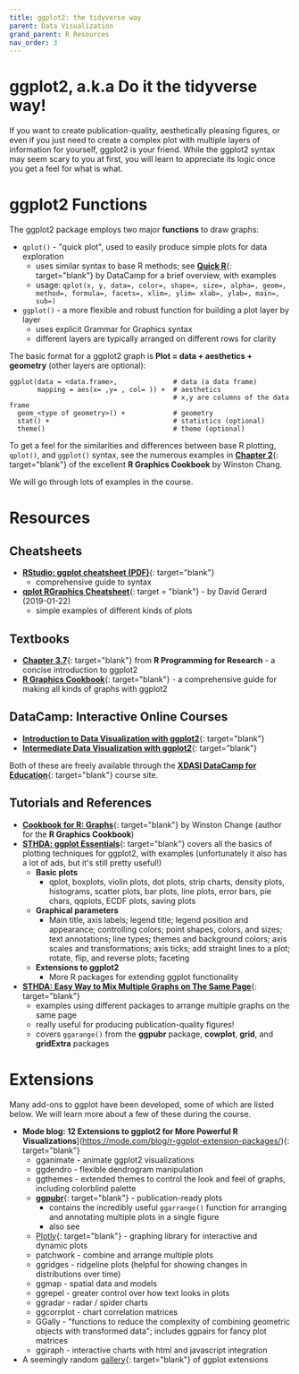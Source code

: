 ```yaml
---
title: ggplot2: the tidyverse way
parent: Data Visualization
grand_parent: R Resources
nav_order: 3
---
```


# ggplot2, a.k.a Do it the tidyverse way!

If you want to create publication-quality, aesthetically pleasing figures, or even if you just need to create a complex plot with multiple layers of information for yourself, ggplot2 is your friend. While the ggplot2 syntax may seem scary to you at first, you will learn to appreciate its logic once you get a feel for what is what.


# ggplot2 Functions

The ggplot2 package employs two major **functions** to draw graphs:

+ `qplot()` - "quick plot", used to easily produce simple plots for data exploration
  - uses similar syntax to base R methods; see [**Quick R**](https://www.statmethods.net/advgraphs/ggplot2.html){: target="blank"} by DataCamp for a brief overview, with examples
  - usage: `qplot(x, y, data=, color=, shape=, size=, alpha=, geom=, method=, formula=, facets=, xlim=, ylim= xlab=, ylab=, main=, sub=)`
+ `ggplot()` - a more flexible and robust function for building a plot layer by layer
  - uses explicit Grammar for Graphics syntax
  - different layers are typically arranged on different rows for clarity

The basic format for a ggplot2 graph is **Plot = data + aesthetics + geometry** (other layers are optional):

```
ggplot(data = <data.frame>,              # data (a data frame)
       mapping = aes(x= ,y= , col= )) +  # aesthetics
                                         # x,y are columns of the data frame
  geom_<type of geometry>() +            # geometry
  stat() +                               # statistics (optional)
  theme()                                # theme (optional)
```

To get a feel for the similarities and differences between base R plotting, `qplot()`, and `ggplot()` syntax, see the numerous examples in [**Chapter 2**](https://r-graphics.org/chapter-quick){: target="blank"} of the excellent **R Graphics Cookbook** by Winston Chang.

We will go through lots of examples in the course.


# Resources

## Cheatsheets

+ [**RStudio: ggplot cheatsheet (PDF)**](https://github.com/rstudio/cheatsheets/raw/master/data-visualization.pdf){: target="blank"}
  - comprehensive guide to syntax
+ [**qplot RGraphics Cheatsheet**](https://dcgerard.github.io/stat_412_612/lectures/03_graphics/03_qplot_cheatsheet.pdf){: target = "blank"} - by David Gerard (2019-01-22)
  + simple examples of different kinds of plots

## Textbooks

+ [**Chapter 3.7**](https://geanders.github.io/RProgrammingForResearch/exploring-data-1.html#plots-to-explore-data){: target="blank"} from **R Programming for Research** - a concise introduction to ggplot2
+ [**R Graphics Cookbook**](https://r-graphics.org/){: target="blank"} - a comprehensive guide for making all kinds of graphs with ggplot2


## DataCamp: Interactive Online Courses

+ [**Introduction to Data Visualization with ggplot2**](https://learn.datacamp.com/courses/introduction-to-data-visualization-with-ggplot2){: target="blank"}
+ [**Intermediate Data Visualization with ggplot2**](https://learn.datacamp.com/courses/intermediate-data-visualization-with-ggplot2){: target="blank"}

Both of these are freely available through the [**XDASI DataCamp for Education**](https://app.datacamp.com/groups/exploratory-data-analysis-and-statistical-inference/){: target="blank"} course site.


## Tutorials and References

+ [**Cookbook for R: Graphs**](http://www.cookbook-r.com/Graphs/){: target="blank"} by Winston Change (author for the **R Graphics Cookbook**)
+ [**STHDA: ggplot Essentials**](http://www.sthda.com/english/wiki/ggplot2-essentials){: target="blank"} covers all the basics of plotting techniques for ggplot2, with examples (unfortunately it also has a lot of ads, but it's still pretty useful!)
  + **Basic plots**
    - qplot, boxplots, violin plots, dot plots, strip charts, density plots, histograms, scatter plots, bar plots, line plots, error bars, pie chars, qqplots, ECDF plots, saving plots
  + **Graphical parameters**
    - Main title, axis labels; legend title; legend position and appearance; controlling colors; point shapes, colors, and sizes; text annotations; line types; themes and background colors; axis scales and transformations; axis ticks; add straight lines to a plot; rotate, flip, and reverse plots; faceting
  + **Extensions to ggplot2**
    - More R packages for extending ggplot functionality
+ [**STHDA: Easy Way to Mix Multiple Graphs on The Same Page**](http://www.sthda.com/english/articles/24-ggpubr-publication-ready-plots/81-ggplot2-easy-way-to-mix-multiple-graphs-on-the-same-page/){: target="blank"}
  - examples using different packages to arrange multiple graphs on the same page
  - really useful for producing publication-quality figures!
  - covers `ggarange()` from the **ggpubr** package, **cowplot**, **grid**, and **gridExtra** packages

# Extensions

Many add-ons to ggplot have been developed, some of which are listed below. We will learn more about a few of these during the course.

+ **Mode blog: 12 Extensions to ggplot2 for More Powerful R Visualizations**](https://mode.com/blog/r-ggplot-extension-packages/){: target="blank"}
  + gganimate - animate ggplot2 visualizations
  + ggdendro - flexible dendrogram manipulation
  + ggthemes - extended themes to control the look and feel of graphs, including colorblind palette
  + [**ggpubr**](https://rpkgs.datanovia.com/ggpubr/){: target="blank"} - publication-ready plots
    + contains the incredibly useful `ggarrange()` function for arranging and annotating multiple plots in a single figure
    + also see
  + [Plotly](https://plotly.com/r/){: target="blank"} - graphing library for interactive and dynamic plots
  + patchwork - combine and arrange multiple plots
  + ggridges - ridgeline plots (helpful for showing changes in distributions over time)
  + ggmap - spatial data and models
  + ggrepel - greater control over how text looks in plots
  + ggradar - radar / spider charts
  + ggcorrplot - chart correlation matrices
  + GGally - "functions to reduce the complexity of combining geometric objects with transformed data"; includes ggpairs for fancy plot matrices
  + ggiraph - interactive charts with html and javascript integration
+ A seemingly random [gallery](https://yutannihilation.github.io/allYourFigureAreBelongToUs/){: target="blank"} of ggplot extensions
